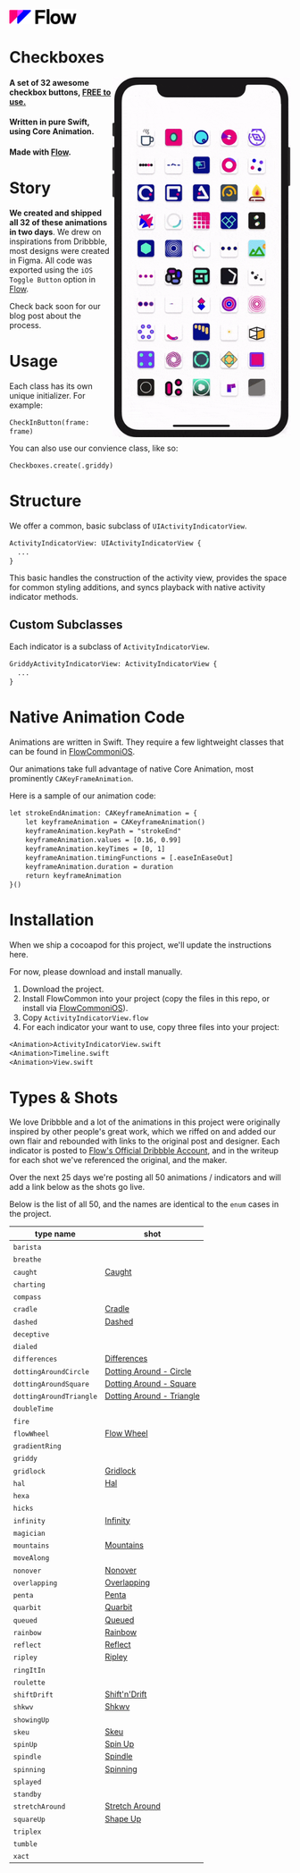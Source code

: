 <img src="https://github.com/createwithflow/ActivityIndicatorView/blob/main/Assets/flow-logo%402x.png" width="120" />

# Checkboxes
<img align="right" src="https://github.com/createwithflow/ActivityIndicatorView/blob/main/Assets/demo.gif" width="320" />

#### A set of 32 awesome checkbox buttons, <u>FREE to use.</u><br />
#### Written in pure Swift, using Core Animation.<br />
#### Made with [Flow](https://createwithflow.com/?utm_source=github&utm_medium=checkboxes).<br />

# Story
**We created and shipped all 32 of these animations in two days**. We drew on inspirations from Dribbble, most designs were created in Figma. All code was exported using the `iOS Toggle Button` option in [Flow](https://createwithflow.com/?utm_source=github&utm_medium=checkboxes).

Check back soon for our blog post about the process.

# Usage
Each class has its own unique initializer. For example:

```
CheckInButton(frame: frame)
```

You can also use our convience class, like so:

```
Checkboxes.create(.griddy) 
```

# Structure
We offer a common, basic subclass of `UIActivityIndicatorView`.

```
ActivityIndicatorView: UIActivityIndicatorView {
  ...
}
```

This basic handles the construction of the activity view, provides the space for common styling additions, and syncs playback with native activity indicator methods.

## Custom Subclasses
Each indicator is a subclass of `ActivityIndicatorView`.

```
GriddyActivityIndicatorView: ActivityIndicatorView {
  ...
}
```

# Native Animation Code
Animations are written in Swift. They require a few lightweight classes that can be found in [FlowCommoniOS](https://github.com/createwithflow/FlowCommoniOS).

Our animations take full advantage of native Core Animation, most prominently `CAKeyFrameAnimation`.

Here is a sample of our animation code:

```
let strokeEndAnimation: CAKeyframeAnimation = {
    let keyframeAnimation = CAKeyframeAnimation()
    keyframeAnimation.keyPath = "strokeEnd"
    keyframeAnimation.values = [0.16, 0.99]
    keyframeAnimation.keyTimes = [0, 1] 
    keyframeAnimation.timingFunctions = [.easeInEaseOut]
    keyframeAnimation.duration = duration
    return keyframeAnimation
}()
```

# Installation
When we ship a cocoapod for this project, we'll update the instructions here.

For now, please download and install manually. 

1. Download the project.
2. Install FlowCommon into your project (copy the files in this repo, or install via [FlowCommoniOS](https://github.com/createwithflow/FlowCommoniOS)).
3. Copy `ActivityIndicatorView.flow`
4. For each indicator your want to use, copy three files into your project:

```
<Animation>ActivityIndicatorView.swift
<Animation>Timeline.swift
<Animation>View.swift
```

# Types & Shots
We love Dribbble and a lot of the animations in this project were originally inspired by other people's great work, which we riffed on and added our own flair and rebounded with links to the original post and designer. Each indicator is posted to [Flow's Official Dribbble Account](https://dribbble.com/createwithflow), and in the writeup for each shot we've referenced the original, and the maker. 

Over the next 25 days we're posting all 50 animations / indicators and will add a link below as the shots go live.

Below is the list of all 50, and the names are identical to the `enum` cases in the project.

| type name | shot |
|---|---|
| `barista` |  |
| `breathe` |  |
| `caught` | [Caught](https://dribbble.com/shots/14442888-Caught) |
| `charting` |  |
| `compass` |  |
| `cradle` | [Cradle](https://dribbble.com/shots/14433554-Cradle) |
| `dashed` | [Dashed](https://dribbble.com/shots/14433633-Dashed) |
| `deceptive` |  |
| `dialed` |  |
| `differences` | [Differences](https://dribbble.com/shots/14442910-Differences) |
| `dottingAroundCircle` | [Dotting Around - Circle](https://dribbble.com/shots/14418568-Dotting-Around-Circle) |
| `dottingAroundSquare` | [Dotting Around - Square](https://dribbble.com/shots/14418857-Dotting-Around-Square) |
| `dottingAroundTriangle` | [Dotting Around - Triangle](https://dribbble.com/shots/14419096-Dotting-Around-Triangle) |
| `doubleTime` |  |
| `fire` |  |
| `flowWheel` | [Flow Wheel](https://dribbble.com/shots/14442597-FlowWheel) |
| `gradientRing` |  |
| `griddy` |  |
| `gridlock` | [Gridlock](https://dribbble.com/shots/14442786-Gridlock) |
| `hal` | [Hal](https://dribbble.com/shots/14446216-Hal) |
| `hexa` |  |
| `hicks` |  |
| `infinity` | [Infinity](https://dribbble.com/shots/14446324-Infinity) |
| `magician` |  |
| `mountains` | [Mountains](https://dribbble.com/shots/14442693-Mountains) |
| `moveAlong` |  |
| `nonover` | [Nonover](https://dribbble.com/shots/14426280-Nonover) |
| `overlapping` | [Overlapping](https://dribbble.com/shots/14426206-Overlapping) |
| `penta` | [Penta](https://dribbble.com/shots/14442760-Penta) |
| `quarbit` | [Quarbit](https://dribbble.com/shots/14446292-Quarbit) |
| `queued` | [Queued](https://dribbble.com/shots/14446172-Queued) |
| `rainbow` | [Rainbow](https://dribbble.com/shots/14446305-Rainbow) |
| `reflect` | [Reflect](https://dribbble.com/shots/14442962-Reflect) |
| `ripley` | [Ripley](https://dribbble.com/shots/14442939-Ripley) |
| `ringItIn` |  |
| `roulette` |  |
| `shiftDrift` | [Shift'n'Drift](https://dribbble.com/shots/14442650-Shift-n-Drift) |
| `shkwv` | [Shkwv](https://dribbble.com/shots/14446254-Shkwv) |
| `showingUp` |  |
| `skeu` | [Skeu](https://dribbble.com/shots/14446891-Skeu) |
| `spinUp` | [Spin Up](https://dribbble.com/shots/14433455-Spin-Up) |
| `spindle` | [Spindle](https://dribbble.com/shots/14442720-Spindle) |
| `spinning` | [Spinning](https://dribbble.com/shots/14446235-Spinning) |
| `splayed` |  |
| `standby` |  |
| `stretchAround` | [Stretch Around](https://dribbble.com/shots/14419134-Stretch-Around) |
| `squareUp` | [Shape Up](https://dribbble.com/shots/14433531-Shape-Up) |
| `triplex` |  |
| `tumble` |  |
| `xact` |  |
